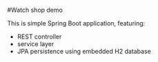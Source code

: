#Watch shop demo

This is simple Spring Boot application, featuring:

* REST controller
* service layer
* JPA persistence using embedded H2 database